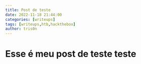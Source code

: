 ```yaml
---
title: Post de teste
date: 2022-11-18 21:44:00
categories: [writeups]
tags: [writeups,htb,hackthebox]
author: tris0n
---
```


# Esse é meu post de teste teste